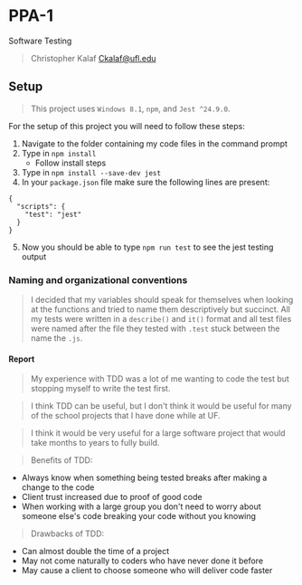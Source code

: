 # PPA-1
 Software Testing
> Christopher Kalaf
> Ckalaf@ufl.edu 


## Setup
>This project uses `Windows 8.1`, `npm`, and `Jest ^24.9.0`.

For the setup of this project you will need to follow these steps:
1.  Navigate to the folder containing my code files in the command prompt
2.  Type in `npm install`
    - Follow install steps
3.  Type in `npm install --save-dev jest`
4.  In your `package.json` file make sure the following lines are present:
```
{
  "scripts": {
    "test": "jest"
  }
}
```
5.  Now you should be able to type `npm run test` to see the jest testing output


### Naming and organizational conventions
>I decided that my variables should speak for themselves when looking at the functions and tried to name them descriptively but succinct. All my tests were written in a `describe()` and `it()` format and all test files were named after the file they tested with `.test` stuck between the name the `.js`.


#### Report
>My experience with TDD was a lot of me wanting to code the test but stopping myself to write the test first.

>I think TDD can be useful, but I don't think it would be useful for many of the school projects that I have done while at UF.

>I think it would be very useful for a large software project that would take months to years to fully build.

>Benefits of TDD:
- Always know when something being tested breaks after making a change to the code
- Client trust increased due to proof of good code
- When working with a large group you don't need to worry about someone else's code breaking your code without you knowing

>Drawbacks of TDD:
- Can almost double the time of a project
- May not come naturally to coders who have never done it before
- May cause a client to choose someone who will deliver code faster
